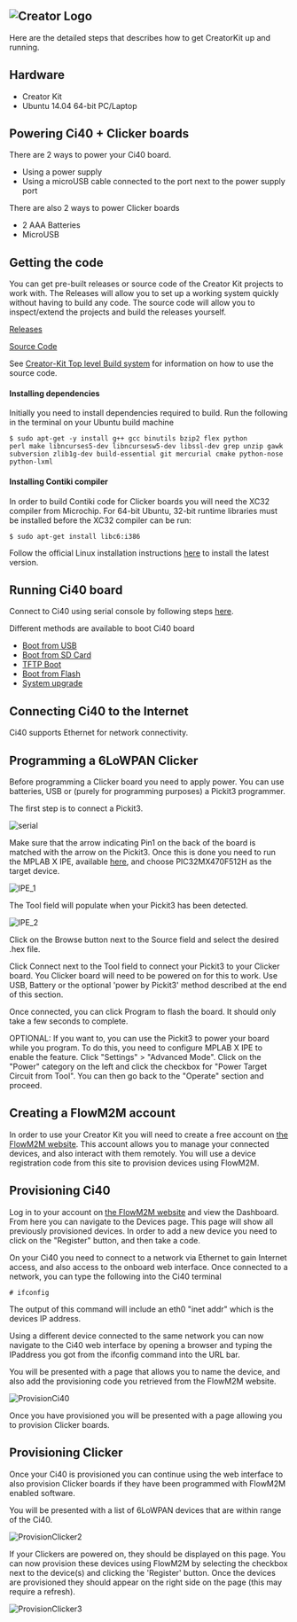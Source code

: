 ![Creator Logo](images/creatorlogo.png)
----

Here are the detailed steps that describes how to get CreatorKit up and running.

## Hardware
* Creator Kit
* Ubuntu 14.04 64-bit PC/Laptop

## Powering Ci40 + Clicker boards
There are 2 ways to power your Ci40 board.
* Using a power supply
* Using a microUSB cable connected to the port next to the power supply port

There are also 2 ways to power Clicker boards
* 2 AAA Batteries
* MicroUSB

## Getting the code
You can get pre-built releases or source code of the Creator Kit projects to work with. The Releases will allow you to set up a working system quickly without having to build any code. The source code will allow you to inspect/extend the projects and build the releases yourself.

[Releases](https://github.com/CreatorKit/manifest/releases)

[Source Code](https://github.com/CreatorKit/manifest)

See [Creator-Kit Top level Build system](https://github.com/CreatorKit/build) for information on how to use the source code.

#### Installing dependencies
Initially you need to install dependencies required to build. Run the following in the terminal on your Ubuntu build machine

<code>$ sudo apt-get -y install g++ gcc binutils bzip2 flex python perl make libncurses5-dev libncursesw5-dev libssl-dev grep unzip gawk subversion zlib1g-dev build-essential git mercurial cmake python-nose python-lxml</code>

#### Installing Contiki compiler
In order to build Contiki code for Clicker boards you will need the XC32 compiler from Microchip. For 64-bit Ubuntu, 32-bit runtime libraries must be installed before the XC32 compiler can be run:

<code>$ sudo apt-get install libc6:i386</code>

Follow the official Linux installation instructions [here](http://microchip.wikidot.com/xc32:installation) to install the latest version.

## Running Ci40 board
Connect to Ci40 using serial console by following steps [here](https://github.com/CreatorDev/openwrt#serial-console).

Different methods are available to boot Ci40 board
* [Boot from USB](https://github.com/CreatorDev/openwrt#boot-from-usb)
* [Boot from SD Card](https://github.com/CreatorDev/openwrt#boot-from-sd-card)
* [TFTP Boot](https://github.com/CreatorDev/openwrt#tftp-boot)
* [Boot from Flash](https://github.com/CreatorDev/openwrt#tftp-boot)
* [System upgrade](https://github.com/CreatorDev/openwrt#system-upgrade)

## Connecting Ci40 to the Internet
Ci40 supports Ethernet for network connectivity.

## Programming a 6LoWPAN Clicker
Before programming a Clicker board you need to apply power. You can use batteries, USB or (purely for programming purposes) a Pickit3 programmer.

The first step is to connect a Pickit3.

![serial](images/programmingclicker.jpg)

Make sure that the arrow indicating Pin1 on the back of the board is matched with the arrow on the Pickit3. Once this is done you need to run the MPLAB X IPE, available [here](http://microchip.wikidot.com/ipe:installation), and choose PIC32MX470F512H as the target device.

![IPE_1](images/IPE_1.PNG)

The Tool field will populate when your Pickit3 has been detected.

![IPE_2](images/IPE_2.PNG)

Click on the Browse button next to the Source field and select the desired .hex file.

Click Connect next to the Tool field to connect your Pickit3 to your Clicker board. You Clicker board will need to be powered on for this to work. Use USB, Battery or the optional 'power by Pickit3' method described at the end of this section.

Once connected, you can click Program to flash the board. It should only take a few seconds to complete.

OPTIONAL: If you want to, you can use the Pickit3 to power your board while you program. To do this, you need to configure MPLAB X IPE to enable the feature. Click "Settings" > "Advanced Mode". Click on the "Power" category on the left and click the checkbox for "Power Target Circuit from Tool". You can then go back to the "Operate" section and proceed.

## Creating a FlowM2M account

In order to use your Creator Kit you will need to create a free account on [the FlowM2M website](http://beta.flowm2m.io). This account allows you to manage your connected devices, and also interact with them remotely. You will use a device registration code from this site to provision devices using FlowM2M.

## Provisioning Ci40

Log in to your account on [the FlowM2M website](http://beta.flowm2m.io) and view the Dashboard. From here you can navigate to the Devices page. This page will show all previously provisioned devices. In order to add a new device you need to click on the "Register" button, and then take a code.

On your Ci40 you need to connect to a network via Ethernet to gain Internet access, and also access to the onboard web interface. Once connected to a network, you can type the following into the Ci40 terminal

<code># ifconfig</code>

The output of this command will include an eth0 "inet addr" which is the devices IP address.

Using a different device connected to the same network you can now navigate to the Ci40 web interface by opening a browser and typing the IPaddress you got from the ifconfig command into the URL bar.

You will be presented with a page that allows you to name the device, and also add the provisioning code you retrieved from the FlowM2M website.

![ProvisionCi40](images/provision_1.png)

Once you have provisioned you will be presented with a page allowing you to provision Clicker boards.

## Provisioning Clicker

Once your Ci40 is provisioned you can continue using the web interface to also provision Clicker boards if they have been programmed with FlowM2M enabled software.

You will be presented with a list of 6LoWPAN devices that are within range of the Ci40.

![ProvisionClicker2](images/provision_2.png)

If your Clickers are powered on, they should be displayed on this page. You can now provision these devices using FlowM2M by selecting the checkbox next to the device(s) and clicking the 'Register' button. Once the devices are provisioned they should appear on the right side on the page (this may require a refresh).

![ProvisionClicker3](images/provision_3.png)
